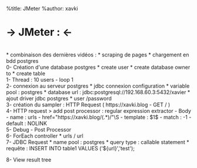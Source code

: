 %title: JMeter
%author: xavki

-> JMeter :  <-
========


<br>
* combinaison des dernières vidéos :
		* scraping de pages
		* chargement en bdd postgres

<br>
0- Création d'une database postgres
		* create user
		* create database owner to 
		* create table
		

<br>
1- Thread : 10 users - loop 1

<br>
2- connexion au serveur postgres
		* jdbc connexion configuration
				* variable pool : postgres
				* database url : jdbc:postgresql://192.168.60.3:5432/xavier
				* ajout driver jdbc postgres
				* user /password

<br>
3- création du sampler : HTTP Request ( https://xavki.blog - GET / )

<br>
4- HTTP request > add post processor : regular expression extractor
  - Body
  - name : urls
  - href="https://xavki.blog/(.*)/"\S
  - template : $1$
  - match : -1
  - default : NOLINK

<br>
5- Debug - Post Processor

<br>
6- ForEach controller
		* urls / url

<br>
7- JDBC Request
		* name pool : postgres
		* query type : callable statement
		* requête : INSERT INTO table1 VALUES ('${url}','test');

8- View result tree


